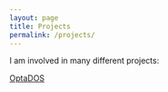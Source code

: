 ```yaml
---
layout: page
title: Projects
permalink: /projects/
---
```


I am involved in many different projects:

[OptaDOS](https://www.optados.org)


[Nano Phase-Change Memory]: (www.warwick.ac.uk)
